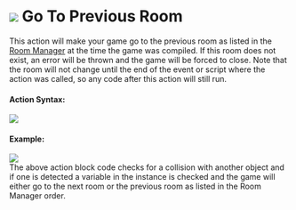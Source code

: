 #  ![](https://gms.magecorn.com/Manual/assets/Images/Scripting_Reference/Drag_And_Drop/Reference/Rooms/i_Rooms_Go_To_Previous_Room.png) Go To Previous Room

This action will make your game go to the previous room as listed in the
[Room Manager](../../../Settings/The_Room_Manager) at the time the
game was compiled. If this room does not exist, an error will be thrown
and the game will be forced to close. Note that the room will not change
until the end of the event or script where the action was called, so any
code after this action will still run.

#### Action Syntax:

  
![](https://gms.magecorn.com/Manual/assets/Images/Scripting_Reference/Drag_And_Drop/Reference/Rooms/a_Rooms_Go_To_Previous_Room.png)  

#### Example:

  
![](https://gms.magecorn.com/Manual/assets/Images/Scripting_Reference/Drag_And_Drop/Reference/Rooms/e_Rooms_Go_To_Next_Room.png)  
The above action block code checks for a collision with another object
and if one is detected a variable in the instance is checked and the
game will either go to the next room or the previous room as listed in
the Room Manager order.
